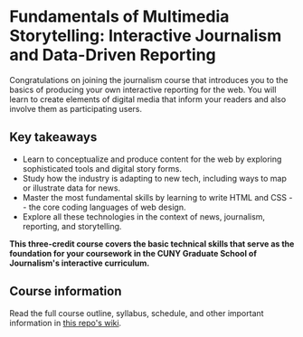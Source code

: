 # Fundamentals of Multimedia Storytelling: Interactive Journalism and Data-Driven Reporting
Congratulations on joining the journalism course that introduces you to the basics of producing your own interactive reporting for the web. You will learn to create elements of digital media that inform your readers and also involve them as participating users.

## Key takeaways
- Learn to conceptualize and produce content for the web by exploring sophisticated tools and digital story forms.
- Study how the industry is adapting to new tech, including ways to map or illustrate data for news.
- Master the most fundamental skills by learning to write HTML and CSS -- the core coding languages of web design.
- Explore all these technologies in the context of news, journalism, reporting, and storytelling.

__This three-credit course covers the basic technical skills that serve as the foundation for your coursework in the CUNY Graduate School of Journalism's interactive curriculum.__

## Course information
Read the full course outline, syllabus, schedule, and other important information in [this repo's wiki](wiki).
